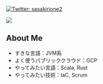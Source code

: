 [![Twitter: sasakirione2](https://img.shields.io/twitter/follow/sasakirione2?style=social)](https://twitter.com/sasakirione2)

![](https://github-readme-stats.vercel.app/api/top-langs/?username=sasakirione&layout=compact&theme=dracula)

## About Me
 - すきな言語：JVM系
 - よく使うパブリッククラウド：GCP
 - やってみたい言語：Scala, Rust
 - やってみたい技術：IaC, Scrum

<!--
**sasakirione/sasakirione** is a ✨ _special_ ✨ repository because its `README.md` (this file) appears on your GitHub profile.

Here are some ideas to get you started:

- 🔭 I’m currently working on ...
- 🌱 I’m currently learning ...
- 👯 I’m looking to collaborate on ...
- 🤔 I’m looking for help with ...
- 💬 Ask me about ...
- 📫 How to reach me: ...
- 😄 Pronouns: ...
- ⚡ Fun fact: ...
-->

